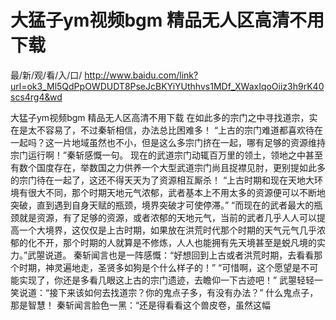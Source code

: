 # 大猛子ym视频bgm 精品无人区高清不用下载

最/新/观/看/入/口/ http://www.baidu.com/link?url=ok3_Ml5QdPpOWDUDT8PseJcBKYiYUthhvs1MDf_XWaxIqoOiiz3h9rK40scs4rg4&wd

大猛子ym视频bgm 精品无人区高清不用下载
 在如此多的宗门之中寻找道宗，实在是太不容易了，不过秦斩相信，办法总比困难多！
    “上古的宗门难道都喜欢待在一起吗？这一片地域虽然也不小，但是这么多宗门挤在一起，哪有足够的资源维持宗门运行啊！”秦斩感慨一句。
    现在的武道宗门动辄百万里的领土，领地之中甚至有数个国度存在，举数国之力供养一个大型武道宗门尚且捉襟见肘，更别提如此多的宗门待在一起了，这还不得天天为了资源相互厮杀！
    “上古时期和现在天地大环境有很大不同，那个时期天地元气浓郁，武者基本上不用太多的资源便可以不断地突破，直到遇到自身天赋的瓶颈，境界突破才可使停滞。”
    “而现在的武者最大的瓶颈就是资源，有了足够的资源，或者浓郁的天地元气，当前的武者几乎人人可以提高一个大境界，这仅仅是上古时期，如果放在洪荒时代那个时期的天气元气几乎浓郁的化不开，那个时期的人就算是不修炼，人人也能拥有先天境甚至是蜕凡境的实力。”武曌说道。
    秦斩闻言也是一阵感慨：“好想回到上古或者洪荒时期，去看看那个时期，神灵遍地走，圣贤多如狗是个什么样子的！”
    “可惜啊，这个愿望是不可能实现了，你还是多看几眼这上古的宗门遗迹，去瞻仰一下古迹吧！”
    武曌轻轻一笑说道：“接下来该如何去找道宗？你的鬼点子多，有没有办法？”
    什么鬼点子，那是智慧！
    秦斩闻言脸色一黑：“还是得看看这个兽皮卷，虽然这幅
